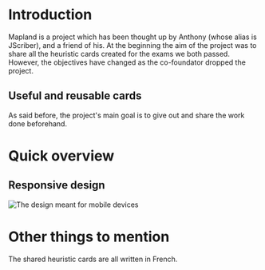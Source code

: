 # Introduction
Mapland is a project which has been thought up by Anthony (whose alias is JScriber), and a friend of his.
At the beginning the aim of the project was to share all the heuristic cards created for the exams we both passed. However, the objectives have changed as the co-foundator dropped the project. 

## Useful and reusable cards
As said before, the project's main goal is to give out and share the work done beforehand.

# Quick overview
## Responsive design
![The design meant for mobile devices](../../master/tree/docs/Screenshot-mapland-responsive.jpg)


# Other things to mention
The shared heuristic cards are all written in French.
